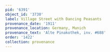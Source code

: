 ```yaml
---
pid: '6391'
object_id: '3730'
label: Village Street with Dancing Peasants
provenance_date: '1911'
provenance_location: Germany, Munich
provenance_text: 'Alte Pinakothek, inv. #688'
order: '1422'
collection: provenance
---
```

